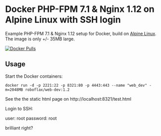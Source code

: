 Docker PHP-FPM 7.1 & Nginx 1.12 on Alpine Linux with SSH login
==============================================
Example PHP-FPM 7.1 & Nginx 1.12 setup for Docker, build on [Alpine Linux](http://www.alpinelinux.org/).
The image is only +/- 35MB large.


[![Docker Pulls](https://img.shields.io/docker/pulls/roboflax/web-dev.svg)](https://hub.docker.com/r/roboflax/web-dev/)

Usage
-----
Start the Docker containers:

    docker run -d -p 2221:22 -p 8321:80 -p 4443:443 --name "web_dev" -m=2048MB roboflax/web-dev:1.2

See the the static html page on http://localhost:8321/test.html

Login to SSH:

user: root
password: root

brilliant right?

